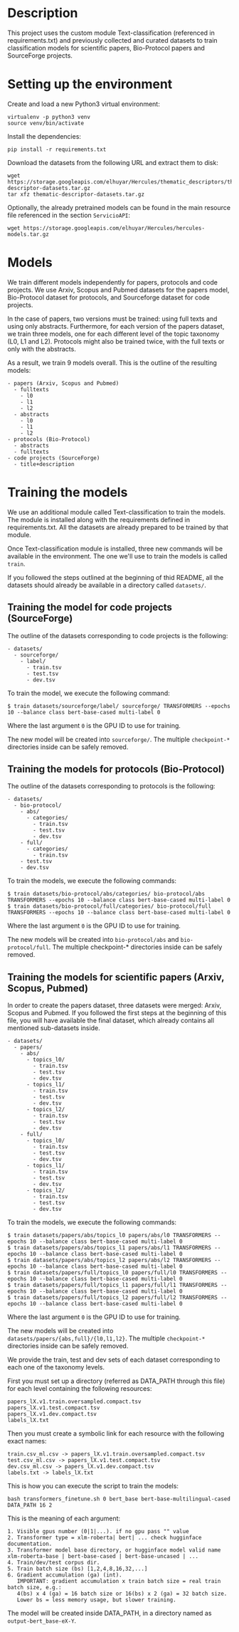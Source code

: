 # Description

This project uses the custom module Text-classification (referenced in requirements.txt) and previously collected and curated datasets to train classification models for scientific papers, Bio-Protocol papers and SourceForge projects.

# Setting up the environment

Create and load a new Python3 virtual environment:

```
virtualenv -p python3 venv
source venv/bin/activate
```

Install the dependencies:

```
pip install -r requirements.txt
```

Download the datasets from the following URL and extract them to disk:

```
wget https://storage.googleapis.com/elhuyar/Hercules/thematic_descriptors/thematic-descriptor-datasets.tar.gz
tar xfz thematic-descriptor-datasets.tar.gz
```

Optionally, the already pretrained models can be found in the main resource file referenced in the section `ServicioAPI`:

```
wget https://storage.googleapis.com/elhuyar/Hercules/hercules-models.tar.gz
```


# Models

We train different models independently for papers, protocols and code projects. We use Arxiv, Scopus and Pubmed datasets for the papers model, Bio-Protocol dataset for protocols, and Sourceforge dataset for code projects.

In the case of papers, two versions must be trained: using full texts and using only abstracts. Furthermore, for each version of the papers dataset, we train three models, one for each different level of the topic taxonomy (L0, L1 and L2). Protocols might also be trained twice, with the full texts or only with the abstracts.

As a result, we train 9 models overall. This is the outline of the resulting models:

```
- papers (Arxiv, Scopus and Pubmed)
  - fulltexts
    - l0
    - l1
    - l2
  - abstracts
    - l0
    - l1
    - l2
- protocols (Bio-Protocol)
  - abstracts
  - fulltexts
- code projects (SourceForge)
  - title+description
```


# Training the models

We use an additional module called Text-classification to train the models. The module is installed along with the requirements defined in requirements.txt. All the datasets are already prepared to be trained by that module.

Once Text-classification module is installed, three new commands will be available in the environment. The one we'll use to train the models is called `train`.

If you followed the steps outlined at the beginning of thid README, all the datasets should already be available in a directory called `datasets/`.


## Training the model for code projects (SourceForge)

The outline of the datasets corresponding to code projects is the following:

```
- datasets/
  - sourceforge/
    - label/
      - train.tsv
      - test.tsv
      - dev.tsv
```

To train the model, we execute the following command:

```
$ train datasets/sourceforge/label/ sourceforge/ TRANSFORMERS --epochs 10 --balance class bert-base-cased multi-label 0
```

Where the last argument `0` is the GPU ID to use for training.

The new model will be created into `sourceforge/`. The multiple `checkpoint-*` directories inside can be safely removed.


## Training the models for protocols (Bio-Protocol)

The outline of the datasets corresponding to protocols is the following:

```
- datasets/
  - bio-protocol/
    - abs/
      - categories/
      	- train.tsv
      	- test.tsv
      	- dev.tsv
    - full/
      - categories/
      	- train.tsv
	- test.tsv
	- dev.tsv
```

To train the models, we execute the following commands:
```
$ train datasets/bio-protocol/abs/categories/ bio-protocol/abs TRANSFORMERS --epochs 10 --balance class bert-base-cased multi-label 0
$ train datasets/bio-protocol/full/categories/ bio-protocol/full TRANSFORMERS --epochs 10 --balance class bert-base-cased multi-label 0
```

Where the last argument `0` is the GPU ID to use for training.

The new models will be created into `bio-protocol/abs` and `bio-protocol/full`. The multiple checkpoint-* directories inside can be safely removed.


## Training the models for scientific papers (Arxiv, Scopus, Pubmed)

In order to create the papers dataset, three datasets were merged: Arxiv, Scopus and Pubmed. If you followed the first steps at the beginning of this file, you will have available the final dataset, which already contains all mentioned sub-datasets inside.

```
- datasets/
  - papers/
    - abs/
      - topics_l0/
      	- train.tsv
      	- test.tsv
      	- dev.tsv
      - topics_l1/
      	- train.tsv
      	- test.tsv
      	- dev.tsv
      - topics_l2/
      	- train.tsv
      	- test.tsv
      	- dev.tsv
    - full/
      - topics_l0/
      	- train.tsv
      	- test.tsv
      	- dev.tsv
      - topics_l1/
      	- train.tsv
      	- test.tsv
      	- dev.tsv
      - topics_l2/
      	- train.tsv
      	- test.tsv
      	- dev.tsv
```

To train the models, we execute the following commands:
```
$ train datasets/papers/abs/topics_l0 papers/abs/l0 TRANSFORMERS --epochs 10 --balance class bert-base-cased multi-label 0
$ train datasets/papers/abs/topics_l1 papers/abs/l1 TRANSFORMERS --epochs 10 --balance class bert-base-cased multi-label 0
$ train datasets/papers/abs/topics_l2 papers/abs/l2 TRANSFORMERS --epochs 10 --balance class bert-base-cased multi-label 0
$ train datasets/papers/full/topics_l0 papers/full/l0 TRANSFORMERS --epochs 10 --balance class bert-base-cased multi-label 0
$ train datasets/papers/full/topics_l1 papers/full/l1 TRANSFORMERS --epochs 10 --balance class bert-base-cased multi-label 0
$ train datasets/papers/full/topics_l2 papers/full/l2 TRANSFORMERS --epochs 10 --balance class bert-base-cased multi-label 0
```

Where the last argument `0` is the GPU ID to use for training.

The new models will be created into `datasets/papers/{abs,full}/{l0,l1,l2}`. The multiple `checkpoint-*` directories inside can be safely removed.









We provide the train, test and dev sets of each dataset corresponding to each one of the taxonomy levels.

First you must set up a directory (referred as DATA_PATH through this file) for each level containing the following resources:

```
papers_lX.v1.train.oversampled.compact.tsv
papers_lX.v1.test.compact.tsv
papers_lX.v1.dev.compact.tsv
labels_lX.txt
```

Then you must create a symbolic link for each resource with the following exact names:
```
train.csv_ml.csv -> papers_lX.v1.train.oversampled.compact.tsv
test.csv_ml.csv -> papers_lX.v1.test.compact.tsv
dev.csv_ml.csv -> papers_lX.v1.dev.compact.tsv
labels.txt -> labels_lX.txt
```

This is how you can execute the script to train the models:

```
bash transformers_finetune.sh 0 bert_base bert-base-multilingual-cased DATA_PATH 16 2
```

This is the meaning of each argument:

```
1. Visible gpus number (0|1|...). if no gpu pass "" value
2. Transformer type = xlm-roberta| bert| ... check hugginface documentation.
3. Transformer model base directory, or hugginface model valid name xlm-roberta-base | bert-base-cased | bert-base-uncased | ...
4. Train/dev/test corpus dir.
5. Train batch size (bs) [1,2,4,8,16,32,...]
6. Gradient accumulation (ga) (int).
   IMPORTANT: gradient accumulation x train batch size = real train batch size, e.g.:
   4(bs) x 4 (ga) = 16 batch size or 16(bs) x 2 (ga) = 32 batch size.
   Lower bs = less memory usage, but slower training.
```

The model will be created inside DATA_PATH, in a directory named as `output-bert_base-eX-Y`.
